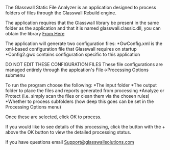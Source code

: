 The Glasswall Static File Analyzer is an application designed to process folders of files through the Glasswall Rebuild engine.

The application requires that the Glasswall library be present in the same folder as the application and that it is named glasswall.classic.dll, you can obtain the library [From Here](https://github.com/filetrust/Glasswall-Rebuild-SDK-Evaluation/blob/master/Windows/Library/glasswall.classic.dll)

The application will generate two configuration files:
*GwConfig.xml is the xml-based configuration file that Glasswall requires on startup
*Config2.gwc contains configuration specific to this application

DO NOT EDIT THESE CONFIGURATION FILES
These file configurations are managed entirely through the applcation's File->Processing Options submenu

To run the program choose the following:
*The input folder
*The output folder to place the files and reports generated from processing
*Analyze or Protect (i.e. simply scan the files or clean them via the chosen rules)
*Whether to process subfolders (how deep this goes can be set in the Processing Options menu)

Once these are selected, click OK to process.

If you would like to see details of this processing, click the button with the + above the OK button to view the detailed processing status.

If you have questions email Support@glasswallsolutions.com